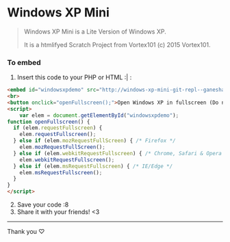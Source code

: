 # Windows XP Mini
> Windows XP Mini is a Lite Version of Windows XP.
> 
> It is a htmlifyed Scratch Project from Vortex101 (c) 2015 Vortex101.
### To embed
1) Insert this code to your PHP or HTML :| :
~~~html
<embed id="windowsxpdemo" src="http://windows-xp-mini-git-repl--ganeshasharma.repl.co/main.html" width="427px" height="320px" ></embed>
<br>
<button onclick="openFullscreen();">Open Windows XP in fullscreen (Do not use it as a prank)</button>
<script>
    var elem = document.getElementById("windowsxpdemo");
function openFullscreen() {
  if (elem.requestFullscreen) {
    elem.requestFullscreen();
  } else if (elem.mozRequestFullScreen) { /* Firefox */
    elem.mozRequestFullScreen();
  } else if (elem.webkitRequestFullscreen) { /* Chrome, Safari & Opera */
    elem.webkitRequestFullscreen();
  } else if (elem.msRequestFullscreen) { /* IE/Edge */
    elem.msRequestFullscreen();
  }
}
</script>
~~~
2) Save your code :8
3) Share it with your friends! <3
------
Thank you ♡
